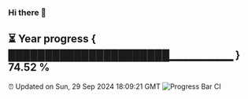 ### Hi there 👋
⏳ Year progress { ██████████████████████▁▁▁▁▁▁▁▁ } 74.52 %
---
⏰ Updated on Sun, 29 Sep 2024 18:09:21 GMT
![Progress Bar CI](https://github.com/Moyi321/Moyi321/workflows/Progress%20Bar%20CI/badge.svg)
